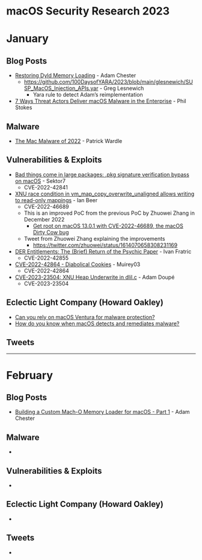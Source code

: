 # macOS Security Research 2023

# January

## Blog Posts
* [Restoring Dyld Memory Loading](https://blog.xpnsec.com/restoring-dyld-memory-loading/) - Adam Chester
	* https://github.com/100DaysofYARA/2023/blob/main/glesnewich/SUSP_MacOS_Injection_APIs.yar - Greg Lesnewich
		* Yara rule to detect Adam’s reimplementation
* [7 Ways Threat Actors Deliver macOS Malware in the Enterprise](https://www.sentinelone.com/blog/7-ways-threat-actors-deliver-macos-malware-in-the-enterprise/) - Phil Stokes

## Malware
* [The Mac Malware of 2022](https://objective-see.org/blog/blog_0x71.html) - Patrick Wardle

## Vulnerabilities & Exploits
* [Bad things come in large packages: .pkg signature verification bypass on macOS](https://sector7.computest.nl/post/2023-01-xar/) - Sektor7
	* CVE-2022-42841
* [XNU race condition in vm_map_copy_overwrite_unaligned allows writing to read-only mappings](https://bugs.chromium.org/p/project-zero/issues/detail?id=2361) - Ian Beer
  * CVE-2022-46689
  * This is an improved PoC from the previous PoC by Zhuowei Zhang in December 2022
    * [Get root on macOS 13.0.1 with CVE-2022-46689, the macOS Dirty Cow bug](https://worthdoingbadly.com/macdirtycow/)
  * Tweet from Zhuowei Zhang explaining the improvements
    * https://twitter.com/zhuowei/status/1614070658308231169
* [DER Entitlements: The (Brief) Return of the Psychic Paper](https://googleprojectzero.blogspot.com/2023/01/der-entitlements-brief-return-of.html) -  Ivan Fratric
  * CVE-2022-42855
* [CVE-2022-42864 - Diabolical Cookies](https://muirey03.blogspot.com/2023/01/cve-2022-42864-diabolical-cookies.html) - Muirey03
  * CVE-2022-42864 
* [CVE-2023-23504: XNU Heap Underwrite in dlil.c](https://adamdoupe.com/blog/2023/01/23/cve-2023-23504-xnu-heap-underwrite-in-dlil-dot-c/) - Adam Doupé
  * CVE-2023-23504

## Eclectic Light Company (Howard Oakley)
* [Can you rely on macOS Ventura for malware protection?](https://eclecticlight.co/2023/01/03/can-you-rely-on-macos-ventura-for-malware-protection/)
* [How do you know when macOS detects and remediates malware?](https://eclecticlight.co/2023/01/04/how-do-you-know-when-macos-detects-and-remediates-malware/)

## Tweets


---


# February

## Blog Posts
* [Building a Custom Mach-O Memory Loader for macOS - Part 1](https://blog.xpnsec.com/building-a-mach-o-memory-loader-part-1/) - Adam Chester

## Malware
* 

## Vulnerabilities & Exploits
* 

## Eclectic Light Company (Howard Oakley)
*

## Tweets
* 